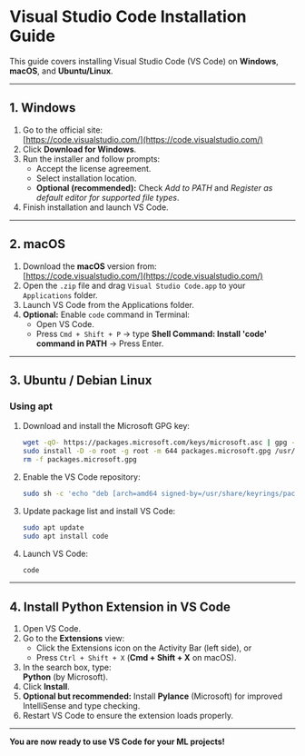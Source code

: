 # Visual Studio Code Installation Guide

This guide covers installing Visual Studio Code (VS Code) on **Windows**, **macOS**, and **Ubuntu/Linux**.

---

## 1. Windows

1. Go to the official site:  
   [https://code.visualstudio.com/](https://code.visualstudio.com/)
2. Click **Download for Windows**.
3. Run the installer and follow prompts:
   - Accept the license agreement.
   - Select installation location.
   - **Optional (recommended):** Check *Add to PATH* and *Register as default editor for supported file types*.
4. Finish installation and launch VS Code.

---

## 2. macOS

1. Download the **macOS** version from:  
   [https://code.visualstudio.com/](https://code.visualstudio.com/)
2. Open the `.zip` file and drag `Visual Studio Code.app` to your `Applications` folder.
3. Launch VS Code from the Applications folder.
4. **Optional:** Enable `code` command in Terminal:
   - Open VS Code.
   - Press `Cmd + Shift + P` → type **Shell Command: Install 'code' command in PATH** → Press Enter.

---

## 3. Ubuntu / Debian Linux

### Using apt

1. Download and install the Microsoft GPG key:
   ```bash
   wget -qO- https://packages.microsoft.com/keys/microsoft.asc | gpg --dearmor > packages.microsoft.gpg
   sudo install -D -o root -g root -m 644 packages.microsoft.gpg /usr/share/keyrings/packages.microsoft.gpg
   rm -f packages.microsoft.gpg
   ```
2. Enable the VS Code repository:
   ```bash
   sudo sh -c 'echo "deb [arch=amd64 signed-by=/usr/share/keyrings/packages.microsoft.gpg] https://packages.microsoft.com/repos/code stable main" > /etc/apt/sources.list.d/vscode.list'
   ```
3. Update package list and install VS Code:
   ```bash
   sudo apt update
   sudo apt install code
   ```
4. Launch VS Code:
   ```bash
   code
   ```

---

## 4. Install Python Extension in VS Code

1. Open VS Code.
2. Go to the **Extensions** view:
   - Click the Extensions icon on the Activity Bar (left side), or
   - Press `Ctrl + Shift + X` (**Cmd + Shift + X** on macOS).
3. In the search box, type:  
   **Python** (by Microsoft).
4. Click **Install**.
5. **Optional but recommended:** Install **Pylance** (Microsoft) for improved IntelliSense and type checking.
6. Restart VS Code to ensure the extension loads properly.

---

**You are now ready to use VS Code for your ML projects!**
